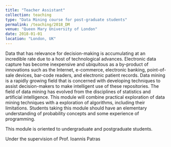 ```yaml
---
title: "Teacher Assistant"
collection: teaching
type: "Data Mining course for post-graduate students"
permalink: /teaching/2018_DM
venue: "Queen Mary University of London"
date: 2018-01-01
location: "London, UK"
---
```


Data that has relevance for decision-making is accumulating at an incredible rate due to a host of technological advances. Electronic data capture has become inexpensive and ubiquitous as a by-product of innovations such as the Internet, e-commerce, electronic banking, point-of-sale devices, bar-code readers, and electronic patient records. Data mining is a rapidly growing field that is concerned with developing techniques to assist decision-makers to make intelligent use of these repositories. The field of data mining has evolved from the disciplines of statistics and artificial intelligence. This module will combine practical exploration of data mining techniques with a exploration of algorithms, including their limitations. Students taking this module should have an elementary understanding of probability concepts and some experience of programming.

This module is oriented to undergraduate and postgraduate students.

Under the supervision of Prof. Ioannis Patras

